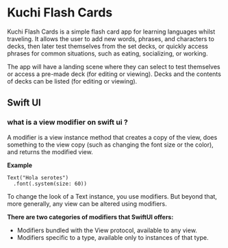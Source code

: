 #  Kuchi Flash Cards

Kuchi Flash Cards is a simple flash card app for learning languages whilst traveling. It allows the user to add new words, phrases, and characters to decks, then later test themselves from the set decks, or quickly access phrases for common situations, such as eating, socializing, or working.

The app will have a landing scene where they can select to test themselves or access a pre-made deck (for editing or viewing). Decks and the contents of decks can be listed (for editing or viewing).


## Swift UI 

### what is a view modifier on swift ui ?

A modifier is a view instance method that creates a copy of the view, does something to the view copy (such as changing the font size or the color), and returns the modified view.

<b>Example</b>

```
Text("Hola serotes")
  .font(.system(size: 60))
```

To change the look of a Text instance, you use modifiers. But beyond that, more generally, any view can be altered using modifiers.

<b>There are two categories of modifiers that SwiftUI offers:</b>

- Modifiers bundled with the View protocol, available to any view.
- Modifiers specific to a type, available only to instances of that type.

 